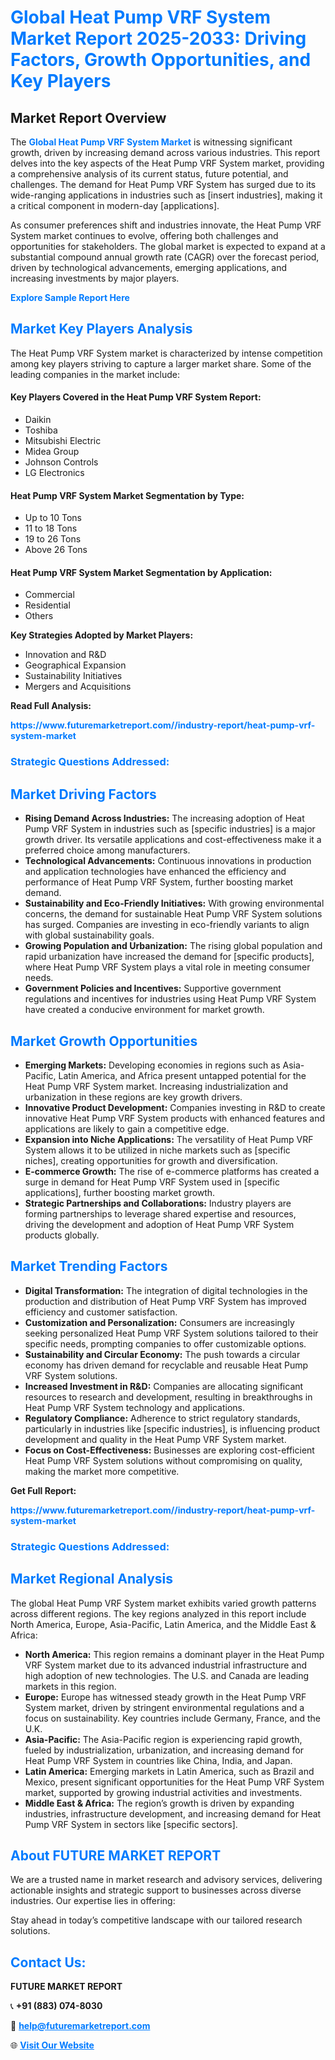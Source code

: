 <h1 style="color: #007BFF;">Global Heat Pump VRF System Market Report 2025-2033: Driving Factors, Growth Opportunities, and Key Players</h1>

<section id="overview">
<h2>Market Report Overview</h2>
<p>The <a href="https://www.futuremarketreport.com//industry-report/heat-pump-vrf-system-market" style="color: #007BFF; text-decoration: none;"><strong>Global Heat Pump VRF System Market</strong></a> is witnessing significant growth, driven by increasing demand across various industries. This report delves into the key aspects of the Heat Pump VRF System market, providing a comprehensive analysis of its current status, future potential, and challenges. The demand for Heat Pump VRF System has surged due to its wide-ranging applications in industries such as [insert industries], making it a critical component in modern-day [applications].</p>
<p>As consumer preferences shift and industries innovate, the Heat Pump VRF System market continues to evolve, offering both challenges and opportunities for stakeholders. The global market is expected to expand at a substantial compound annual growth rate (CAGR) over the forecast period, driven by technological advancements, emerging applications, and increasing investments by major players.</p>
</section>

<section id="overview">
<p><a href="https://www.futuremarketreport.com//request-sample/reportId=50192" style="color: #007BFF; text-decoration: none;"><strong>Explore Sample Report Here</strong></a></p>
</section>

<section id="key-players">
<h2 style="color: #007BFF;">Market Key Players Analysis</h2>
<p>The Heat Pump VRF System market is characterized by intense competition among key players striving to capture a larger market share. Some of the leading companies in the market include:</p>
<h4>Key Players Covered in the Heat Pump VRF System Report:</h4>
<ul><li>Daikin</li><li>Toshiba</li><li>Mitsubishi Electric</li><li>Midea Group</li><li>Johnson Controls</li><li>LG Electronics</li></ul>
<h4>Heat Pump VRF System Market Segmentation by Type:</h4>
<ul><li>Up to 10 Tons</li><li>11 to 18 Tons</li><li>19 to 26 Tons</li><li>Above 26 Tons</li></ul>

<h4>Heat Pump VRF System Market Segmentation by Application:</h4>
<ul><li>Commercial</li><li>Residential</li><li>Others</li></ul>
<p><strong>Key Strategies Adopted by Market Players:</strong></p>
<ul>
<li>Innovation and R&D</li>
<li>Geographical Expansion</li>
<li>Sustainability Initiatives</li>
<li>Mergers and Acquisitions</li>
</ul>
</section>

<section>
<p><strong>Read Full Analysis: </strong></p><a href="https://www.futuremarketreport.com//industry-report/heat-pump-vrf-system-market" style="color: #007BFF; text-decoration: none;"><strong>https://www.futuremarketreport.com//industry-report/heat-pump-vrf-system-market</strong></a>
<h3 style="color: #007BFF;">Strategic Questions Addressed:</h3>
</section>

<section id="driving-factors">
<h2 style="color: #007BFF;">Market Driving Factors</h2>
<ul>
<li><strong>Rising Demand Across Industries:</strong> The increasing adoption of Heat Pump VRF System in industries such as [specific industries] is a major growth driver. Its versatile applications and cost-effectiveness make it a preferred choice among manufacturers.</li>
<li><strong>Technological Advancements:</strong> Continuous innovations in production and application technologies have enhanced the efficiency and performance of Heat Pump VRF System, further boosting market demand.</li>
<li><strong>Sustainability and Eco-Friendly Initiatives:</strong> With growing environmental concerns, the demand for sustainable Heat Pump VRF System solutions has surged. Companies are investing in eco-friendly variants to align with global sustainability goals.</li>
<li><strong>Growing Population and Urbanization:</strong> The rising global population and rapid urbanization have increased the demand for [specific products], where Heat Pump VRF System plays a vital role in meeting consumer needs.</li>
<li><strong>Government Policies and Incentives:</strong> Supportive government regulations and incentives for industries using Heat Pump VRF System have created a conducive environment for market growth.</li>
</ul>
</section>

<section id="growth-opportunities">
<h2 style="color: #007BFF;">Market Growth Opportunities</h2>
<ul>
<li><strong>Emerging Markets:</strong> Developing economies in regions such as Asia-Pacific, Latin America, and Africa present untapped potential for the Heat Pump VRF System market. Increasing industrialization and urbanization in these regions are key growth drivers.</li>
<li><strong>Innovative Product Development:</strong> Companies investing in R&D to create innovative Heat Pump VRF System products with enhanced features and applications are likely to gain a competitive edge.</li>
<li><strong>Expansion into Niche Applications:</strong> The versatility of Heat Pump VRF System allows it to be utilized in niche markets such as [specific niches], creating opportunities for growth and diversification.</li>
<li><strong>E-commerce Growth:</strong> The rise of e-commerce platforms has created a surge in demand for Heat Pump VRF System used in [specific applications], further boosting market growth.</li>
<li><strong>Strategic Partnerships and Collaborations:</strong> Industry players are forming partnerships to leverage shared expertise and resources, driving the development and adoption of Heat Pump VRF System products globally.</li>
</ul>
</section>

<section id="trending-factors">
<h2 style="color: #007BFF;">Market Trending Factors</h2>
<ul>
<li><strong>Digital Transformation:</strong> The integration of digital technologies in the production and distribution of Heat Pump VRF System has improved efficiency and customer satisfaction.</li>
<li><strong>Customization and Personalization:</strong> Consumers are increasingly seeking personalized Heat Pump VRF System solutions tailored to their specific needs, prompting companies to offer customizable options.</li>
<li><strong>Sustainability and Circular Economy:</strong> The push towards a circular economy has driven demand for recyclable and reusable Heat Pump VRF System solutions.</li>
<li><strong>Increased Investment in R&D:</strong> Companies are allocating significant resources to research and development, resulting in breakthroughs in Heat Pump VRF System technology and applications.</li>
<li><strong>Regulatory Compliance:</strong> Adherence to strict regulatory standards, particularly in industries like [specific industries], is influencing product development and quality in the Heat Pump VRF System market.</li>
<li><strong>Focus on Cost-Effectiveness:</strong> Businesses are exploring cost-efficient Heat Pump VRF System solutions without compromising on quality, making the market more competitive.</li>
</ul>
</section>

<section>
<p><strong>Get Full Report: </strong></p><a href="https://www.futuremarketreport.com//industry-report/heat-pump-vrf-system-market" style="color: #007BFF; text-decoration: none;"><strong>https://www.futuremarketreport.com//industry-report/heat-pump-vrf-system-market</strong></a>
<h3 style="color: #007BFF;">Strategic Questions Addressed:</h3>
</section>


<section id="regional-analysis">
<h2 style="color: #007BFF;">Market Regional Analysis</h2>
<p>The global Heat Pump VRF System market exhibits varied growth patterns across different regions. The key regions analyzed in this report include North America, Europe, Asia-Pacific, Latin America, and the Middle East & Africa:</p>
<ul>
<li><strong>North America:</strong> This region remains a dominant player in the Heat Pump VRF System market due to its advanced industrial infrastructure and high adoption of new technologies. The U.S. and Canada are leading markets in this region.</li>
<li><strong>Europe:</strong> Europe has witnessed steady growth in the Heat Pump VRF System market, driven by stringent environmental regulations and a focus on sustainability. Key countries include Germany, France, and the U.K.</li>
<li><strong>Asia-Pacific:</strong> The Asia-Pacific region is experiencing rapid growth, fueled by industrialization, urbanization, and increasing demand for Heat Pump VRF System in countries like China, India, and Japan.</li>
<li><strong>Latin America:</strong> Emerging markets in Latin America, such as Brazil and Mexico, present significant opportunities for the Heat Pump VRF System market, supported by growing industrial activities and investments.</li>
<li><strong>Middle East & Africa:</strong> The region’s growth is driven by expanding industries, infrastructure development, and increasing demand for Heat Pump VRF System in sectors like [specific sectors].</li>
</ul>
</section>

<footer>
<h2 style="color: #007BFF;">About FUTURE MARKET REPORT</h2>
<p>We are a trusted name in market research and advisory services, delivering actionable insights and strategic support to businesses across diverse industries. Our expertise lies in offering:</p>

<p>Stay ahead in today’s competitive landscape with our tailored research solutions.</p>

<h2 style="color: #007BFF;">Contact Us:</h2>
<p><strong>FUTURE MARKET REPORT</strong></p>
<p>📞 <strong>+91 (883) 074-8030</strong></p>
<p>📧 <strong><a href="mailto:help@futuremarketreport.com" style="color: #007BFF;">help@futuremarketreport.com</a></strong></p>
<p>🌐 <strong><a href="https://www.futuremarketreport.com/" style="color: #007BFF;">Visit Our Website</a></strong></p>
</footer>